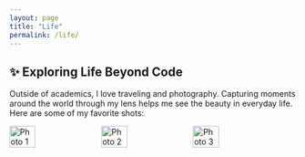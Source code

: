 ```yaml
---
layout: page
title: "Life"
permalink: /life/
---
```


## ✨ Exploring Life Beyond Code

Outside of academics, I love traveling and photography. Capturing moments around the world through my lens helps me see the beauty in everyday life. Here are some of my favorite shots:

<div style="display: flex; flex-wrap: wrap; gap: 10px;">
  <img src="/assets/images/photo1.jpg" alt="Photo 1" style="width: 30%;">
  <img src="/assets/images/photo2.jpg" alt="Photo 2" style="width: 30%;">
  <img src="/assets/images/photo3.jpg" alt="Photo 3" style="width: 30%;">
</div>
